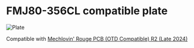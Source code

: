 # FMJ80-356CL compatible plate

![Plate](https://i.imgur.com/kdihHeJ.png)

Compatible with [Mechlovin' Rouge PCB (OTD Compatible) R2 (Late 2024)](https://i.imgur.com/s1hD01g.png)